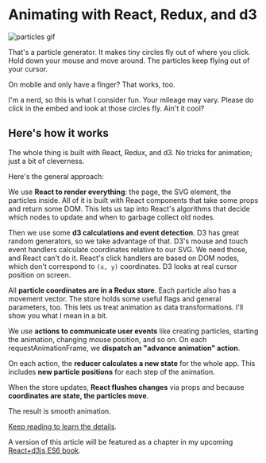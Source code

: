 # Animating with React, Redux, and d3

![particles gif](http://i.giphy.com/xT0GqrEIeEi8eQoImY.gif)


That's a particle generator. It makes tiny circles fly out of where you click. Hold down your mouse and move around. The particles keep flying out of your cursor.

On mobile and only have a finger? That works, too.

I'm a nerd, so this is what I consider fun. Your mileage may vary. Please do click in the embed and look at those circles fly. Ain't it cool?

## Here's how it works

The whole thing is built with React, Redux, and d3. No tricks for animation; just a bit of cleverness.

Here's the general approach:

We use **React to render everything**: the page, the SVG element, the particles inside. All of it is built with React components that take some props and return some DOM. This lets us tap into React's algorithms that decide which nodes to update and when to garbage collect old nodes.

Then we use some **d3 calculations and event detection**. D3 has great random generators, so we take advantage of that. D3's mouse and touch event handlers calculate coordinates relative to our SVG. We need those, and React can't do it. React's click handlers are based on DOM nodes, which don't correspond to `(x, y)` coordinates. D3 looks at real cursor position on screen.

All **particle coordinates are in a Redux store**. Each particle also has a movement vector. The store holds some useful flags and general parameters, too. This lets us treat animation as data transformations. I'll show you what I mean in a bit.

We use **actions to communicate user events** like creating particles, starting the animation, changing mouse position, and so on. On each requestAnimationFrame, we **dispatch an "advance animation" action**.

On each action, the **reducer calculates a new state** for the whole app. This includes **new particle positions** for each step of the animation.

When the store updates, **React flushes changes** via props and because **coordinates are state, the particles move**.

The result is smooth animation.

[Keep reading to learn the details](http://swizec.com/blog/animating-with-react-redux-and-d3/swizec/6775).

A version of this article will be featured as a chapter in my upcoming [React+d3js ES6 book](http://swizec.com/reactd3js/).
